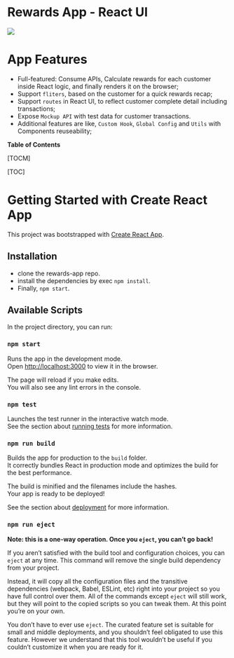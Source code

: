 # Rewards App - React UI

![](https://i.ibb.co/qYCscjs/Rewards-React-App.png)

# App Features

- Full-featured: Consume APIs, Calculate rewards for each customer inside React logic, and finally renders it on the browser;
- Support `fliters`, based on the customer for a quick rewards recap;
- Support `routes` in React UI, to reflect customer complete detail including transactions;
- Expose `Mockup API` with test data for customer transactions.
- Additional features are like, `Custom Hook`, `Global Config` and `Utils` with Components reuseability;

**Table of Contents**

[TOCM]

[TOC]

# Getting Started with Create React App

This project was bootstrapped with [Create React App](https://github.com/facebook/create-react-app).

## Installation

- clone the rewards-app repo.
- install the dependencies by exec `npm install`.
- Finally, `npm start`.

## Available Scripts

In the project directory, you can run:

### `npm start`

Runs the app in the development mode.\
Open [http://localhost:3000](http://localhost:3000) to view it in the browser.

The page will reload if you make edits.\
You will also see any lint errors in the console.

### `npm test`

Launches the test runner in the interactive watch mode.\
See the section about [running tests](https://facebook.github.io/create-react-app/docs/running-tests) for more information.

### `npm run build`

Builds the app for production to the `build` folder.\
It correctly bundles React in production mode and optimizes the build for the best performance.

The build is minified and the filenames include the hashes.\
Your app is ready to be deployed!

See the section about [deployment](https://facebook.github.io/create-react-app/docs/deployment) for more information.

### `npm run eject`

**Note: this is a one-way operation. Once you `eject`, you can’t go back!**

If you aren’t satisfied with the build tool and configuration choices, you can `eject` at any time. This command will remove the single build dependency from your project.

Instead, it will copy all the configuration files and the transitive dependencies (webpack, Babel, ESLint, etc) right into your project so you have full control over them. All of the commands except `eject` will still work, but they will point to the copied scripts so you can tweak them. At this point you’re on your own.

You don’t have to ever use `eject`. The curated feature set is suitable for small and middle deployments, and you shouldn’t feel obligated to use this feature. However we understand that this tool wouldn’t be useful if you couldn’t customize it when you are ready for it.

